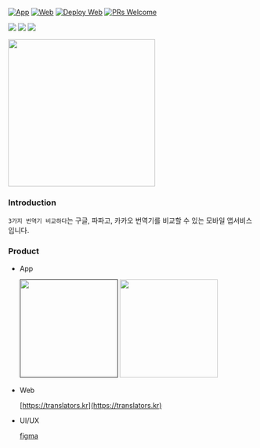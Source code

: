 [![App](https://github.com/krtk-dev/translators/actions/workflows/ci-app.yml/badge.svg)](https://github.com/krtk-dev/translators/actions/workflows/ci-app.yml)
[![Web](https://github.com/krtk-dev/translators/actions/workflows/ci-web.yml/badge.svg)](https://github.com/krtk-dev/translators/actions/workflows/ci-web.yml)
[![Deploy Web](https://github.com/krtk-dev/translators/actions/workflows/cd-web.yml/badge.svg)](https://github.com/krtk-dev/translators/actions/workflows/cd-web.yml)
[![PRs Welcome](https://img.shields.io/badge/PRs-welcome-brightgreen.svg?style=flat-square)](CONTRIBUTING.md)


<img src="https://img.shields.io/badge/React-222222?style=for-the-badge&logo=React&logoColor=#61DAFB"> <img src="https://img.shields.io/badge/ReactNative-222222?style=for-the-badge&logo=React&logoColor=#61DAFB"> <img src="https://img.shields.io/badge/Typescript-222222?style=for-the-badge&logo=Typescript&logoColor=#3178C6">

<img width="300" src="https://user-images.githubusercontent.com/48207131/154833198-8823ffe7-294d-4c11-a63a-c7209e5aece1.gif">

### Introduction

`3가지 번역기 비교하다`는 구글, 파파고, 카카오 번역기를 비교할 수 있는 모바일 앱서비스 입니다.

### Product
- App

  <a href=""><img src="https://user-images.githubusercontent.com/27461460/77502559-8c8a8d80-6e9e-11ea-9f8e-0f58c704eed6.png" width="200"/></a> <a href="https://play.google.com/store/apps/details?id=com.koreanthinker.translators"><img src="https://user-images.githubusercontent.com/27461460/77502571-90b6ab00-6e9e-11ea-9e93-235a319ebb41.png" width="200"/></a>

- Web

  [https://translators.kr](https://translators.kr)
- UI/UX

  [figma](https://www.figma.com/file/iEKYQOU8kCFyLE8voCKOCY/Translators?node-id=0%3A1)

